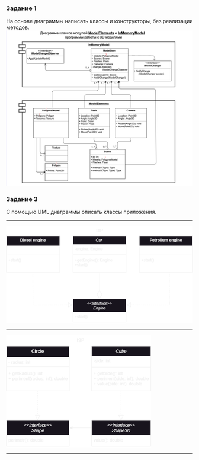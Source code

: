 ### Задание 1
На основе диаграммы написать классы и конструкторы, без реализации методов.
![hw01.png](hw01/hw01.png)

### Задание 3
С помощью UML диаграммы описать классы приложения.
___
![DIP.png](hw03/DIP/DIP.png)
___
![ISP.png](hw03/ISP/ISP.png)
___